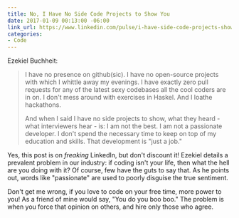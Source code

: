 ```yaml
---
title: No, I Have No Side Code Projects to Show You
date: 2017-01-09 00:13:00 -06:00
link_url: https://www.linkedin.com/pulse/i-have-side-code-projects-show-you-ezekiel-buchheit
categories:
- Code
---
```


Ezekiel Buchheit:

> I have no presence on github(sic). I have no open-source projects with which I whittle away my evenings. I have exactly zero pull requests for any of the latest sexy codebases all the cool coders are in on. I don't mess around with exercises in Haskel. And I loathe hackathons.
> 
> And when I said I have no side projects to show, what they heard - what interviewers hear - is: I am not the best. I am not a passionate developer. I don't spend the necessary time to keep on top of my education and skills. That development is "just a job."

Yes, this post is on *freaking* LinkedIn, but don't discount it! Ezekiel details a prevalent problem in our industry: if coding isn't your life, then what the hell are you doing with it? Of course, few have the guts to say that. As he points out, words like "passionate" are used to poorly disguise the true sentiment.

Don't get me wrong, if you love to code on your free time, more power to you! As a friend of mine would say, "You do you boo boo." The problem is when you force that opinion on others, and hire only those who agree. 
